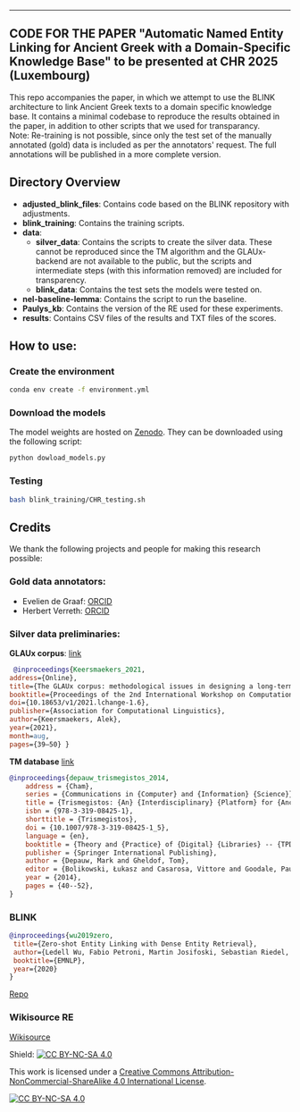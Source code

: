 ----
CODE FOR THE PAPER "Automatic Named Entity Linking for Ancient Greek with a Domain-Specific Knowledge Base" to be presented at CHR 2025 (Luxembourg)
----
This repo accompanies the paper, in which we attempt to use the BLINK architecture to link Ancient Greek texts to a domain specific knowledge base. It contains a minimal codebase to reproduce the results obtained in the paper, in addition to other scripts that we used for transparancy.   
Note: Re-training is not possible, since only the test set of the manually annotated (gold) data is included as per the annotators' request. The full annotations will be published in a more complete version.


## Directory Overview
- **adjusted_blink_files**: Contains code based on the BLINK repository with adjustments.
- **blink_training**: Contains the training scripts.
- **data**:
  - **silver_data**: Contains the scripts to create the silver data. These cannot be reproduced since the TM algorithm and the GLAUx-backend are not available to the public, but the scripts and intermediate steps (with this information removed) are included for transparency.
  - **blink_data**: Contains the test sets the models were tested on.
- **nel-baseline-lemma**: Contains the script to run the baseline.
- **Paulys_kb**: Contains the version of the RE used for these experiments.
- **results**: Contains CSV files of the results and TXT files of the scores.


## How to use:
### Create the environment
```bash
conda env create -f environment.yml
```

### Download the models
The model weights are hosted on [Zenodo](https://zenodo.org/records/17463358). They can be downloaded using the following script:

```bash
python dowload_models.py
```

### Testing
```bash
bash blink_training/CHR_testing.sh
```

## Credits
We thank the following projects and people for making this research possible:

### Gold data annotators:
- Evelien de Graaf: [ORCID](https://orcid.org/0009-0006-8650-1595)
- Herbert Verreth: [ORCID](https://orcid.org/0000-0002-3538-8290)

### Silver data preliminaries:
**GLAUx corpus**: [link](https://glaux.be/)

```bibtex
 @inproceedings{Keersmaekers_2021, 
address={Online}, 
title={The GLAUx corpus: methodological issues in designing a long-term, diverse, multi-layered corpus of Ancient Greek}, 
booktitle={Proceedings of the 2nd International Workshop on Computational Approaches to Historical Language Change 2021},
doi={10.18653/v1/2021.lchange-1.6},
publisher={Association for Computational Linguistics}, 
author={Keersmaekers, Alek}, 
year={2021}, 
month=aug, 
pages={39–50} }
```

**TM database** [link](https://www.trismegistos.org/)

```bibtex
@inproceedings{depauw_trismegistos_2014,
	address = {Cham},
	series = {Communications in {Computer} and {Information} {Science}},
	title = {Trismegistos: {An} {Interdisciplinary} {Platform} for {Ancient} {World} {Texts} and {Related} {Information}},
	isbn = {978-3-319-08425-1},
	shorttitle = {Trismegistos},
	doi = {10.1007/978-3-319-08425-1_5},
	language = {en},
	booktitle = {Theory and {Practice} of {Digital} {Libraries} -- {TPDL} 2013 {Selected} {Workshops}},
	publisher = {Springer International Publishing},
	author = {Depauw, Mark and Gheldof, Tom},
	editor = {Bolikowski, Łukasz and Casarosa, Vittore and Goodale, Paula and Houssos, Nikos and Manghi, Paolo and Schirrwagen, Jochen},
	year = {2014},
	pages = {40--52},
}
```

### BLINK
```bibtex
@inproceedings{wu2019zero,
 title={Zero-shot Entity Linking with Dense Entity Retrieval},
 author={Ledell Wu, Fabio Petroni, Martin Josifoski, Sebastian Riedel, Luke Zettlemoyer},
 booktitle={EMNLP},
 year={2020}
}
```
[Repo](https://github.com/facebookresearch/BLINK.git)

### Wikisource RE
[Wikisource](https://de.wikisource.org/wiki/Paulys_Realencyclop%C3%A4die_der_classischen_Altertumswissenschaft)



Shield: [![CC BY-NC-SA 4.0][cc-by-nc-sa-shield]][cc-by-nc-sa]

This work is licensed under a
[Creative Commons Attribution-NonCommercial-ShareAlike 4.0 International License][cc-by-nc-sa].

[![CC BY-NC-SA 4.0][cc-by-nc-sa-image]][cc-by-nc-sa]

[cc-by-nc-sa]: http://creativecommons.org/licenses/by-nc-sa/4.0/
[cc-by-nc-sa-image]: https://licensebuttons.net/l/by-nc-sa/4.0/88x31.png
[cc-by-nc-sa-shield]: https://img.shields.io/badge/License-CC%20BY--NC--SA%204.0-lightgrey.svg
